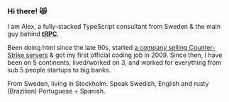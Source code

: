 ### Hi there! 😻

I am Alex, a fully-stacked TypeScript consultant from Sweden & the main guy behind [**tRPC**](https://trpc.io).

Been doing html since the late 90s, started [a company selling Counter-Strike servers](https://web.archive.org/web/20061112194431/http://www.ociusservers.com/) & got my first official coding job in 2009. Since then, I have been on 5 continents, lived/worked on 3, and worked for everything from sub 5 people startups to big banks.

From Sweden, living in Stockholm. Speak Swedish, English and rusty (Brazilian) Portuguese + Spanish.
